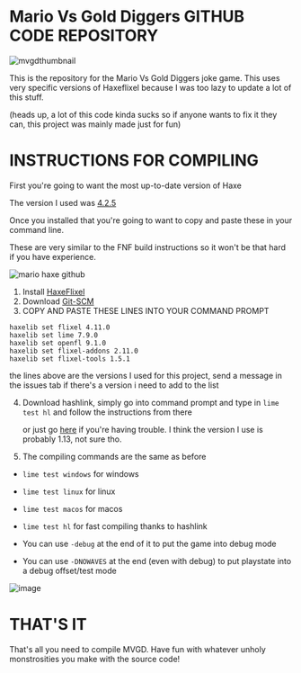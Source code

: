 ﻿# Mario Vs Gold Diggers GITHUB CODE REPOSITORY
![mvgdthumbnail](https://github.com/slithythereal/MarioVSGoldDiggers-REPO/assets/96665813/951217c1-e1a9-4b64-b1f8-54e3ee0e1875)

This is the repository for the Mario Vs Gold Diggers joke game.
This uses very specific versions of Haxeflixel because I was too lazy to update a lot of this stuff.

(heads up, a lot of this code kinda sucks so if anyone wants to fix it they can, this project was mainly made just for fun)
# INSTRUCTIONS FOR COMPILING
First you're going to want the most up-to-date version of Haxe 

The version I used was [4.2.5](https://haxe.org/download/list/)

Once you installed that you're going to want to copy and paste these in your command line.

These are very similar to the FNF build instructions so it won't be that hard if you have experience.

![mario haxe github](https://github.com/slithythereal/MarioVSGoldDiggers-REPO/assets/96665813/bc7466cf-98b6-475d-ac62-35c4324725d8)
1. Install [HaxeFlixel](https://haxeflixel.com/documentation/install-haxeflixel/)
2. Download [Git-SCM](https://git-scm.com/downloads)
3. COPY AND PASTE THESE LINES INTO YOUR COMMAND PROMPT
```
haxelib set flixel 4.11.0
haxelib set lime 7.9.0
haxelib set openfl 9.1.0
haxelib set flixel-addons 2.11.0
haxelib set flixel-tools 1.5.1
```
the lines above are the versions I used for this project, send a message in the issues tab if there's a version i need to add to the list

4. Download hashlink, simply go into command prompt and type in `lime test hl` and follow the instructions from there

    or just go [here](https://github.com/HaxeFoundation/hashlink/releases) if you're having trouble.
     I think the version I use is probably 1.13, not sure tho.

6. The compiling commands are the same as before
- `lime test windows` for windows

- `lime test linux` for linux

- `lime test macos` for macos

- `lime test hl` for fast compiling thanks to hashlink

- You can use `-debug` at the end of it to put the game into debug mode

- You can use `-DNOWAVES` at the end (even with debug) to put playstate into a debug offset/test mode

![image](https://github.com/slithythereal/MarioVSGoldDiggers-REPO/assets/96665813/b2cc33f4-f9bb-4354-b264-d1901b472787)

# THAT'S IT
That's all you need to compile MVGD. Have fun with whatever unholy monstrosities you make with the source code!
